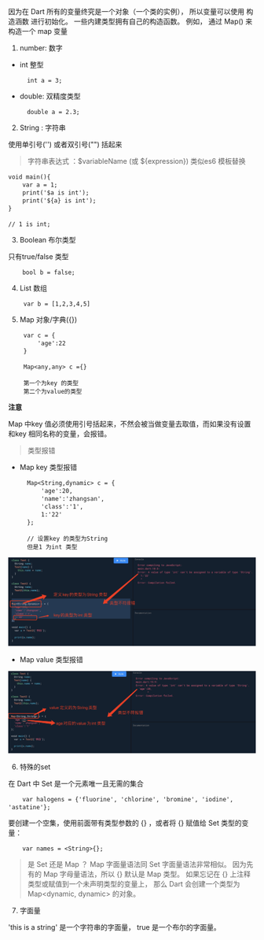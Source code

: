 

因为在 Dart 所有的变量终究是一个对象（一个类的实例）， 所以变量可以使用 构造涵数 进行初始化。 一些内建类型拥有自己的构造函数。 例如， 通过 Map() 来构造一个 map 变量


1. number: 数字

+ int 整型

        int a = 3;

+ double: 双精度类型

        double a = 2.3;

2. String : 字符串

使用单引号('') 或者双引号("") 括起来

> 字符串表达式 ：$variableName (或 ${expression}) 类似es6 模板替换

    void main(){
        var a = 1;
        print('$a is int');
        print('${a} is int');
    }

    // 1 is int;

3. Boolean  布尔类型

只有true/false 类型

        bool b = false;

4. List 数组

        var b = [1,2,3,4,5]

5. Map 对象/字典({})

        var c = {
            'age':22
        }

        Map<any,any> c ={}

        第一个为key 的类型
        第二个为value的类型


  **注意**

  Map 中key 值必须使用引号括起来，不然会被当做变量去取值，而如果没有设置和key 相同名称的变量，会报错。

> 类型报错

+ Map key 类型报错


        Map<String,dynamic> c = {
            'age':20,
            'name':'zhangsan',
            'class':'1',
            1:'22'
        };

        // 设置key 的类型为String
        但是1 为int 类型
![avartar](assets/mapkey.jpg)

+ Map value 类型报错

![avartar](assets/mapvalue.jpg)

6. 特殊的set

在 Dart 中 Set 是一个元素唯一且无需的集合

        var halogens = {'fluorine', 'chlorine', 'bromine', 'iodine', 'astatine'};

要创建一个空集，使用前面带有类型参数的 {} ，或者将 {} 赋值给 Set 类型的变量：

        var names = <String>{};

> 是 Set 还是 Map ？ Map 字面量语法同 Set 字面量语法非常相似。 因为先有的 Map 字母量语法，所以 {} 默认是 Map 类型。   如果忘记在 {} 上注释类型或赋值到一个未声明类型的变量上，   那么 Dart 会创建一个类型为 Map<dynamic, dynamic> 的对象。

7. 字面量

'this is a string' 是一个字符串的字面量， true 是一个布尔的字面量。